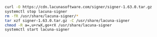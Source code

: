 ﻿```sh
curl -O https://cdn.lacunasoftware.com/signer/signer-1.63.0.tar.gz
systemctl stop lacuna-signer
rm -fR /usr/share/lacuna-signer/*
tar xzf signer-1.63.0.tar.gz -C /usr/share/lacuna-signer
chmod -R a=,u+rwX,go+rX /usr/share/lacuna-signer
systemctl start lacuna-signer
```
